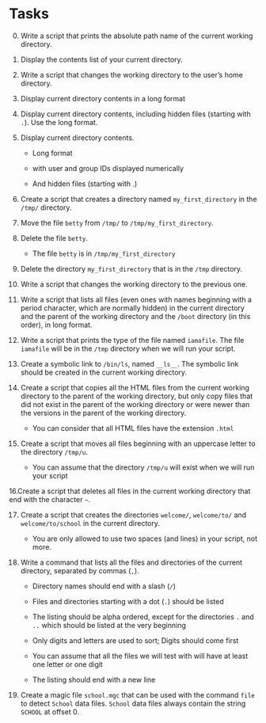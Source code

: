 # Tasks

0. Write a script that prints the absolute path name of the current working directory.

1. Display the contents list of your current directory.

2. Write a script that changes the working directory to the user’s home directory.

3. Display current directory contents in a long format

4. Display current directory contents, including hidden files (starting with `.`). Use the long format.

5. Display current directory contents.
  
    - Long format
  
    - with user and group IDs displayed numerically
  
    - And hidden files (starting with .)

6. Create a script that creates a directory named `my_first_directory` in the `/tmp/` directory.

7. Move the file `betty` from `/tmp/` to `/tmp/my_first_directory`.

8. Delete the file `betty`.
  
    - The file `betty` is in `/tmp/my_first_directory`

9. Delete the directory `my_first_directory` that is in the `/tmp` directory.

10. Write a script that changes the working directory to the previous one.

11. Write a script that lists all files (even ones with names beginning with a period character, which are normally hidden) in the current directory and the parent of the working directory and the `/boot` directory (in this order), in long format.

12. Write a script that prints the type of the file named `iamafile`. The file `iamafile` will be in the `/tmp` directory when we will run your script.

13. Create a symbolic link to `/bin/ls`, named `__ls__`. The symbolic link should be created in the current working directory.

14. Create a script that copies all the HTML files from the current working directory to the parent of the working directory, but only copy files that did not exist in the parent of the working directory or were newer than the versions in the parent of the working directory.

    - You can consider that all HTML files have the extension `.html`

15. Create a script that moves all files beginning with an uppercase letter to the directory `/tmp/u`.

    - You can assume that the directory `/tmp/u` will exist when we will run your script

16.Create a script that deletes all files in the current working directory that end with the character `~`.

17. Create a script that creates the directories `welcome/`, `welcome/to/` and `welcome/to/school` in the current directory.

    - You are only allowed to use two spaces (and lines) in your script, not more.  

18. Write a command that lists all the files and directories of the current directory, separated by commas (`,`).

    - Directory names should end with a slash (`/`)
  
    - Files and directories starting with a dot (`.`) should be listed
  
    - The listing should be alpha ordered, except for the directories `.` and `..` which should be listed at the very beginning
  
    - Only digits and letters are used to sort; Digits should come first
  
    - You can assume that all the files we will test with will have at least one letter or one digit
  
    - The listing should end with a new line

19. Create a magic file `school.mgc` that can be used with the command `file` to detect `School` data files. `School` data files always contain the string `SCHOOL` at offset 0.
